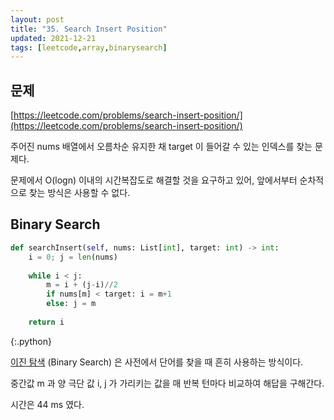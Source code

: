 ```yaml
---
layout: post
title: "35. Search Insert Position"
updated: 2021-12-21
tags: [leetcode,array,binarysearch]
---
```


## 문제

[https://leetcode.com/problems/search-insert-position/](https://leetcode.com/problems/search-insert-position/)

주어진 nums 배열에서 오름차순 유지한 채 target 이 들어갈 수 있는 인덱스를 찾는 문제다.

문제에서 O(logn) 이내의 시간복잡도로 해결할 것을 요구하고 있어, 앞에서부터 순차적으로 찾는 방식은 사용할 수 없다.

## Binary Search

```python
def searchInsert(self, nums: List[int], target: int) -> int:
    i = 0; j = len(nums)
    
    while i < j:
        m = i + (j-i)//2
        if nums[m] < target: i = m+1
        else: j = m
    
    return i
```
{:.python}

[이진 탐색](https://namu.wiki/w/%EC%9D%B4%EC%A7%84%20%ED%83%90%EC%83%89) (Binary Search) 은 사전에서 단어를 찾을 때 흔히 사용하는 방식이다.

중간값 m 과 양 극단 값 i, j 가 가리키는 값을 매 반복 턴마다 비교하여 해답을 구해간다.

시간은 44 ms 였다.

